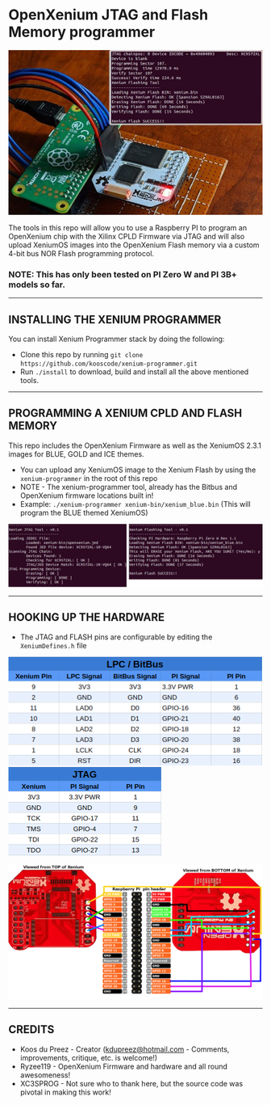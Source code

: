 # OpenXenium JTAG and Flash Memory programmer

![boot-partition](images/xenium-flash.jpg)

The tools in this repo will allow you to use a Raspberry PI to program an OpenXenium chip with the Xilinx CPLD Firmware via JTAG and will also upload XeniumOS images into the OpenXenium Flash memory via a custom 4-bit bus NOR Flash programming protocol. 

### NOTE: This has only been tested on PI Zero W and PI 3B+ models so far.

-------------
## INSTALLING THE XENIUM PROGRAMMER

You can install Xenium Programmer stack by doing the following: 

- Clone this repo by running `git clone https://github.com/kooscode/xenium-programmer.git`
- Run `./install` to download, build and install all the above mentioned tools.

-------------
## PROGRAMMING A XENIUM CPLD AND FLASH MEMORY

This repo includes the OpenXenium Firmware as well as the XeniumOS 2.3.1 images for BLUE, GOLD and ICE themes.

- You can upload any XeniumOS image to the Xenium Flash by using the `xenium-programmer` in the root of this repo
- NOTE - The xenium-programmer tool, already has the Bitbus and OpenXenium firmware locations built in!
- Example: `./xenium-programmer xenium-bin/xenium_blue.bin`  (This will program the BLUE themed XeniumOS)

![jtag-pinout](images/sshot.png)

-------------
## HOOKING UP THE HARDWARE

- The JTAG and FLASH pins are configurable by editing the `XeniumDefines.h` file 

![bitbus-pinout](images/bitbus-pinout.png)  ![jtag-pinout](images/jtag-pinout.png)  

![jtag-pinout](images/connections.png)

-------------
## CREDITS

- Koos du Preez - Creator (kdupreez@hotmail.com - Comments, improvements, critique, etc. is welcome!)
- Ryzee119 -  OpenXenium Firmware and hardware and all round awesomeness!
- XC3SPROG - Not sure who to thank here, but the source code was pivotal in making this work!
